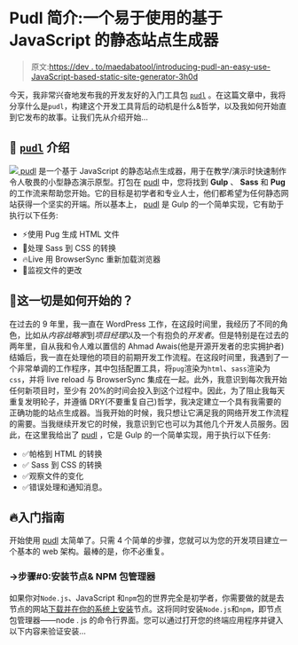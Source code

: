 # Pudl 简介:一个易于使用的基于 JavaScript 的静态站点生成器

> 原文:[https://dev . to/maedabatool/introducing-pudl-an-easy-use-JavaScript-based-static-site-generator-3h0d](https://dev.to/maedahbatool/introducing-pudl-an-easy-to-use-javascript-based-static-site-generator-3h0d)

今天，我非常兴奋地发布我的开发友好的入门工具包 [`pudl`](https://github.com/MaedahBatool/pudl) 。在这篇文章中，我将分享什么是`pudl`，构建这个开发工具背后的动机是什么&哲学，以及我如何开始直到它发布的故事。让我们先从介绍开始…

## 🐶 [`pudl`](https://github.com/MaedahBatool/pudl) 介绍

[![](../Images/5918a8e81ba9f611d2e68021ad29143c.png) ](https://github.com/MaedahBatool/pudl) [pudl](https://github.com/MaedahBatool/pudl) 是一个基于 JavaScript 的静态站点生成器，用于在教学/演示时快速制作令人敬畏的小型静态演示原型。打包在 [pudl](https://github.com/MaedahBatool/pudl) 中，您将找到 **Gulp** 、 **Sass** 和 **Pug** 的工作流来帮助您开始。它的目标是初学者和专业人士，他们都希望为任何静态网站获得一个坚实的开端。所以基本上， [pudl](https://github.com/MaedahBatool/pudl) 是 Gulp 的一个简单实现，它有助于执行以下任务:

*   ⚡️使用 Pug 生成 HTML 文件
*   🎯处理 Sass 到 CSS 的转换
*   🔥Live 用 BrowserSync 重新加载浏览器
*   👊监视文件的更改

## 🎩这一切是如何开始的？

在过去的 9 年里，我一直在 WordPress 工作，在这段时间里，我经历了不同的角色，比如从*内容战略家*到*项目经理*以及一个有抱负的*开发者*。但是特别是在过去的两年里，自从我和令人难以置信的 Ahmad Awais(他是开源开发者的忠实拥护者)结婚后，我一直在处理他的项目的前期开发工作流程。在这段时间里，我遇到了一个非常单调的工作程序，其中包括配置工具，将`pug`渲染为`html`、`sass`渲染为`css`，并将 live reload 与 BrowserSync 集成在一起。此外，我意识到每次我开始任何新项目时，至少有 20%的时间会投入到这个过程中。因此，为了阻止我每天重复发明轮子，并遵循 DRY(不要重复自己)哲学，我决定建立一个具有我需要的正确功能的站点生成器。当我开始的时候，我只想让它满足我的网络开发工作流程的需要。当我继续开发它的时候，我意识到它也可以为其他几个开发人员服务。因此，在这里我给出了 [pudl](https://github.com/MaedahBatool/pudl) ，它是 Gulp 的一个简单实现，用于执行以下任务:

*   ✅帕格到 HTML 的转换
*   ✅ Sass 到 CSS 的转换
*   ✅观察文件的变化
*   ✅错误处理和通知消息。

## 🔥入门指南

开始使用 [pudl](https://github.com/MaedahBatool/pudl) 太简单了。只需 4 个简单的步骤，您就可以为您的开发项目建立一个基本的 web 架构。最棒的是，你不必重复。

### →步骤#0:安装节点& NPM 包管理器

如果你对`Node.js`、JavaScript 和`npm`包的世界完全是初学者，你需要做的就是去节点的网站[下载并在你的系统上安装](https://nodejs.org/en/download/)节点。这将同时安装`Node.js`和`npm`，即节点包管理器——node . js 的命令行界面。您可以通过打开您的终端应用程序并键入以下内容来验证安装...